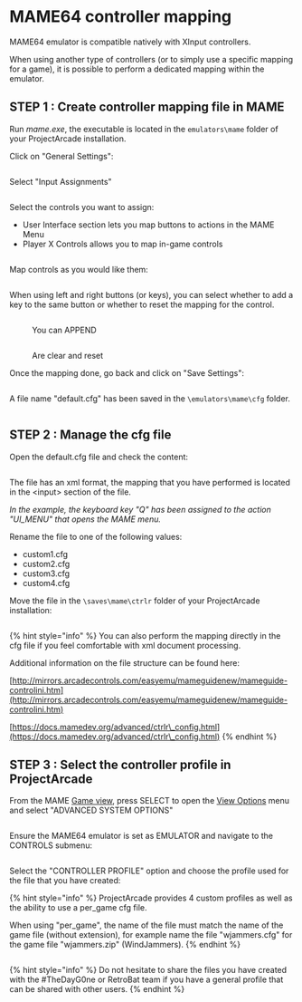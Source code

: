 # MAME64 controller mapping

MAME64 emulator is compatible natively with XInput controllers.

When using another type of controllers (or to simply use a specific mapping for a game), it is possible to perform a dedicated mapping within the emulator.

## STEP 1 : Create controller mapping file in MAME

Run _mame.exe_, the executable is located in the `emulators\mame` folder of your ProjectArcade installation.

Click on "General Settings":

<figure><img src="https://i.imgur.com/7FfrAyr.png" alt=""><figcaption></figcaption></figure>

Select "Input Assignments"

<figure><img src="https://i.imgur.com/P23EUU1.png" alt=""><figcaption></figcaption></figure>

Select the controls you want to assign:

* User Interface section lets you map buttons to actions in the MAME Menu
* Player X Controls allows you to map in-game controls

<figure><img src="https://i.imgur.com/pgXcIQM.png" alt=""><figcaption></figcaption></figure>

Map controls as you would like them:

<figure><img src="https://i.imgur.com/kxVLMtw.png" alt=""><figcaption></figcaption></figure>

When using left and right buttons (or keys), you can select whether to add a key to the same button or whether to reset the mapping for the control.

<figure><img src="https://i.imgur.com/ubjsXry.png" alt=""><figcaption><p>You can APPEND</p></figcaption></figure>

<figure><img src="https://i.imgur.com/6pGoFrF.png" alt=""><figcaption><p>Are clear and reset</p></figcaption></figure>

Once the mapping done, go back and click on "Save Settings":

<figure><img src="https://i.imgur.com/pDLsvFJ.png" alt=""><figcaption></figcaption></figure>

A file name "default.cfg" has been saved in the `\emulators\mame\cfg` folder.

<figure><img src="https://i.imgur.com/PmZJO4I.png" alt=""><figcaption></figcaption></figure>



## STEP 2 : Manage the cfg file

Open the default.cfg file and check the content:

<figure><img src="https://i.imgur.com/tYgSbfM.png" alt=""><figcaption></figcaption></figure>

The file has an xml format, the mapping that you have performed is located in the \<input> section of the file.

_In the example, the keyboard key "Q" has been assigned to the action "UI\_MENU" that opens the MAME menu._

Rename the file to one of the following values:

* custom1.cfg
* custom2.cfg
* custom3.cfg
* custom4.cfg

Move the file in the `\saves\mame\ctrlr` folder of your ProjectArcade installation:

<figure><img src="https://i.imgur.com/15wt2XH.png" alt=""><figcaption></figcaption></figure>

{% hint style="info" %}
You can also perform the mapping directly in the cfg file if you feel comfortable with xml document processing.

Additional information on the file structure can be found here:

[http://mirrors.arcadecontrols.com/easyemu/mameguidenew/mameguide-controlini.htm](http://mirrors.arcadecontrols.com/easyemu/mameguidenew/mameguide-controlini.htm)

[https://docs.mamedev.org/advanced/ctrlr\_config.html](https://docs.mamedev.org/advanced/ctrlr\_config.html)
{% endhint %}

## STEP 3 : Select the controller profile in ProjectArcade

From the MAME [Game view](../../navigation/system-view-and-game-view.md#game-view), press SELECT to open the [View Options](../../navigation/view-options.md) menu and select "ADVANCED SYSTEM OPTIONS"

<figure><img src="https://i.imgur.com/Y3mGW33.png" alt=""><figcaption></figcaption></figure>

Ensure the MAME64 emulator is set as EMULATOR and navigate to the CONTROLS submenu:

<figure><img src="https://i.imgur.com/3xCkZOg.png" alt=""><figcaption></figcaption></figure>

Select the "CONTROLLER PROFILE" option and choose the profile used for the file that you have created:

{% hint style="info" %}
ProjectArcade provides 4 custom profiles as well as the ability to use a per\_game cfg file.

When using "per\_game", the name of the file must match the name of the game file (without extension), for example name the file "wjammers.cfg" for the game file "wjammers.zip" (WindJammers).
{% endhint %}

<figure><img src="https://i.imgur.com/ltkfOQt.png" alt=""><figcaption></figcaption></figure>

{% hint style="info" %}
Do not hesitate to share the files you have created with the #TheDayG0ne or RetroBat team if you have a general profile that can be shared with other users.
{% endhint %}
